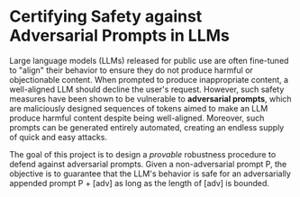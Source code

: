 # Certifying Safety against Adversarial Prompts in LLMs

Large language models (LLMs) released for public use are often fine-tuned to "align" their behavior to ensure they do not produce harmful or objectionable content. When prompted to produce inappropriate content, a well-aligned LLM should decline the user's request.
However, such safety measures have been shown to be vulnerable to **adversarial prompts**, which are maliciously designed sequences of tokens aimed to make an LLM produce harmful content despite being well-aligned. Moreover, such prompts can be generated entirely automated, creating an endless supply of quick and easy attacks.

The goal of this project is to design a *provable* robustness procedure to defend against adversarial prompts. Given a non-adversarial prompt P, the objective is to guarantee that the LLM's behavior is safe for an adversarially appended prompt P + [adv] as long as the length of [adv] is bounded.
